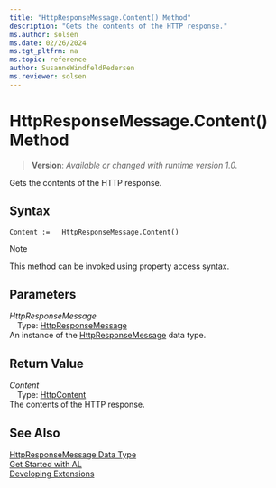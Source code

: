 ```yaml
---
title: "HttpResponseMessage.Content() Method"
description: "Gets the contents of the HTTP response."
ms.author: solsen
ms.date: 02/26/2024
ms.tgt_pltfrm: na
ms.topic: reference
author: SusanneWindfeldPedersen
ms.reviewer: solsen
---
```

[//]: # (START>DO_NOT_EDIT)
[//]: # (IMPORTANT:Do not edit any of the content between here and the END>DO_NOT_EDIT.)
[//]: # (Any modifications should be made in the .xml files in the ModernDev repo.)
# HttpResponseMessage.Content() Method
> **Version**: _Available or changed with runtime version 1.0._

Gets the contents of the HTTP response.


## Syntax
```AL
Content :=   HttpResponseMessage.Content()
```
> [!NOTE]
> This method can be invoked using property access syntax.
## Parameters
*HttpResponseMessage*  
&emsp;Type: [HttpResponseMessage](httpresponsemessage-data-type.md)  
An instance of the [HttpResponseMessage](httpresponsemessage-data-type.md) data type.  

## Return Value
*Content*  
&emsp;Type: [HttpContent](../httpcontent/httpcontent-data-type.md)  
The contents of the HTTP response.


[//]: # (IMPORTANT: END>DO_NOT_EDIT)
## See Also
[HttpResponseMessage Data Type](httpresponsemessage-data-type.md)  
[Get Started with AL](../../devenv-get-started.md)  
[Developing Extensions](../../devenv-dev-overview.md)